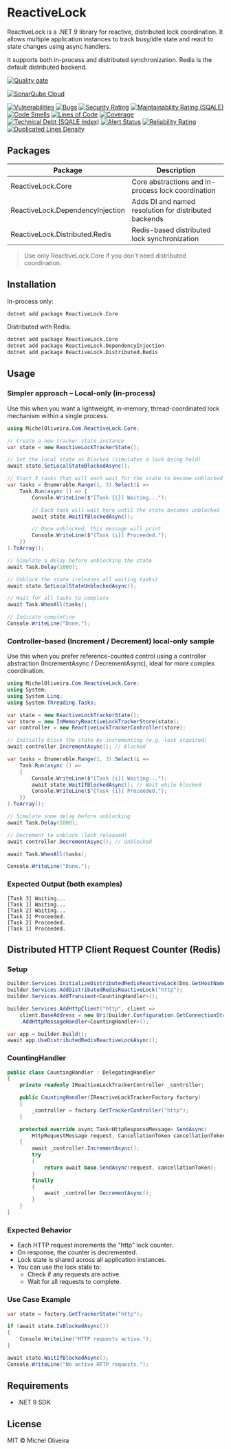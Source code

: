 # ReactiveLock

ReactiveLock is a .NET 9 library for reactive, distributed lock coordination. It allows multiple application instances to track busy/idle state and react to state changes using async handlers.

It supports both in-process and distributed synchronization. Redis is the default distributed backend.

[![Quality gate](https://sonarcloud.io/api/project_badges/quality_gate?project=micheloliveira-com_ReactiveLock)](https://sonarcloud.io/summary/new_code?id=micheloliveira-com_ReactiveLock)

[![SonarQube Cloud](https://sonarcloud.io/images/project_badges/sonarcloud-dark.svg)](https://sonarcloud.io/summary/new_code?id=micheloliveira-com_ReactiveLock)

[![Vulnerabilities](https://sonarcloud.io/api/project_badges/measure?project=micheloliveira-com_ReactiveLock&metric=vulnerabilities)](https://sonarcloud.io/dashboard?id=micheloliveira-com_ReactiveLock)
[![Bugs](https://sonarcloud.io/api/project_badges/measure?project=micheloliveira-com_ReactiveLock&metric=bugs)](https://sonarcloud.io/dashboard?id=micheloliveira-com_ReactiveLock)
[![Security Rating](https://sonarcloud.io/api/project_badges/measure?project=micheloliveira-com_ReactiveLock&metric=security_rating)](https://sonarcloud.io/dashboard?id=micheloliveira-com_ReactiveLock)
[![Maintainability Rating (SQALE)](https://sonarcloud.io/api/project_badges/measure?project=micheloliveira-com_ReactiveLock&metric=sqale_rating)](https://sonarcloud.io/dashboard?id=micheloliveira-com_ReactiveLock)
[![Code Smells](https://sonarcloud.io/api/project_badges/measure?project=micheloliveira-com_ReactiveLock&metric=code_smells)](https://sonarcloud.io/dashboard?id=micheloliveira-com_ReactiveLock)
[![Lines of Code](https://sonarcloud.io/api/project_badges/measure?project=micheloliveira-com_ReactiveLock&metric=ncloc)](https://sonarcloud.io/dashboard?id=micheloliveira-com_ReactiveLock)
[![Coverage](https://sonarcloud.io/api/project_badges/measure?project=micheloliveira-com_ReactiveLock&metric=coverage)](https://sonarcloud.io/dashboard?id=micheloliveira-com_ReactiveLock)
[![Technical Debt (SQALE Index)](https://sonarcloud.io/api/project_badges/measure?project=micheloliveira-com_ReactiveLock&metric=sqale_index)](https://sonarcloud.io/dashboard?id=micheloliveira-com_ReactiveLock)
[![Alert Status](https://sonarcloud.io/api/project_badges/measure?project=micheloliveira-com_ReactiveLock&metric=alert_status)](https://sonarcloud.io/dashboard?id=micheloliveira-com_ReactiveLock)
[![Reliability Rating](https://sonarcloud.io/api/project_badges/measure?project=micheloliveira-com_ReactiveLock&metric=reliability_rating)](https://sonarcloud.io/dashboard?id=micheloliveira-com_ReactiveLock)
[![Duplicated Lines Density](https://sonarcloud.io/api/project_badges/measure?project=micheloliveira-com_ReactiveLock&metric=duplicated_lines_density)](https://sonarcloud.io/dashboard?id=micheloliveira-com_ReactiveLock)

## Packages

| Package                             | Description                                               |
|-------------------------------------|-----------------------------------------------------------|
| ReactiveLock.Core                  | Core abstractions and in-process lock coordination        |
| ReactiveLock.DependencyInjection   | Adds DI and named resolution for distributed backends     |
| ReactiveLock.Distributed.Redis     | Redis-based distributed lock synchronization              |

> Use only ReactiveLock.Core if you don't need distributed coordination.

## Installation

In-process only:

```bash
dotnet add package ReactiveLock.Core
```

Distributed with Redis:

```bash
dotnet add package ReactiveLock.Core
dotnet add package ReactiveLock.DependencyInjection
dotnet add package ReactiveLock.Distributed.Redis
```

## Usage

### Simpler approach – Local-only (in-process)
Use this when you want a lightweight, in-memory, thread-coordinated lock mechanism within a single process.
```csharp
using MichelOliveira.Com.ReactiveLock.Core;

// Create a new tracker state instance
var state = new ReactiveLockTrackerState();

// Set the local state as blocked (simulates a lock being held)
await state.SetLocalStateBlockedAsync();

// Start 3 tasks that will each wait for the state to become unblocked
var tasks = Enumerable.Range(1, 3).Select(i =>
    Task.Run(async () => {
        Console.WriteLine($"[Task {i}] Waiting...");

        // Each task will wait here until the state becomes unblocked
        await state.WaitIfBlockedAsync();

        // Once unblocked, this message will print
        Console.WriteLine($"[Task {i}] Proceeded.");
    })
).ToArray();

// Simulate a delay before unblocking the state
await Task.Delay(1000);

// Unblock the state (releases all waiting tasks)
await state.SetLocalStateUnblockedAsync();

// Wait for all tasks to complete
await Task.WhenAll(tasks);

// Indicate completion
Console.WriteLine("Done.");

```

### Controller-based (Increment / Decrement) local-only sample
Use this when you prefer reference-counted control using a controller abstraction (IncrementAsync / DecrementAsync), ideal for more complex coordination.
```csharp
using MichelOliveira.Com.ReactiveLock.Core;
using System;
using System.Linq;
using System.Threading.Tasks;

var state = new ReactiveLockTrackerState();
var store = new InMemoryReactiveLockTrackerStore(state);
var controller = new ReactiveLockTrackerController(store);

// Initially block the state by incrementing (e.g. lock acquired)
await controller.IncrementAsync(); // Blocked

var tasks = Enumerable.Range(1, 3).Select(i =>
    Task.Run(async () =>
    {
        Console.WriteLine($"[Task {i}] Waiting...");
        await state.WaitIfBlockedAsync(); // Wait while blocked
        Console.WriteLine($"[Task {i}] Proceeded.");
    })
).ToArray();

// Simulate some delay before unblocking
await Task.Delay(1000);

// Decrement to unblock (lock released)
await controller.DecrementAsync(); // Unblocked

await Task.WhenAll(tasks);

Console.WriteLine("Done.");
```

### Expected Output (both examples)
```
[Task 3] Waiting...
[Task 1] Waiting...
[Task 2] Waiting...
[Task 3] Proceeded.
[Task 2] Proceeded.
[Task 1] Proceeded.
```

## Distributed HTTP Client Request Counter (Redis)

### Setup

```csharp
builder.Services.InitializeDistributedRedisReactiveLock(Dns.GetHostName());
builder.Services.AddDistributedRedisReactiveLock("http");
builder.Services.AddTransient<CountingHandler>();

builder.Services.AddHttpClient("http", client =>
    client.BaseAddress = new Uri(builder.Configuration.GetConnectionString("http")!))
    .AddHttpMessageHandler<CountingHandler>();

var app = builder.Build();
await app.UseDistributedRedisReactiveLockAsync();
```

### CountingHandler

```csharp
public class CountingHandler : DelegatingHandler
{
    private readonly IReactiveLockTrackerController _controller;

    public CountingHandler(IReactiveLockTrackerFactory factory)
    {
        _controller = factory.GetTrackerController("http");
    }

    protected override async Task<HttpResponseMessage> SendAsync(
        HttpRequestMessage request, CancellationToken cancellationToken)
    {
        await _controller.IncrementAsync();
        try
        {
            return await base.SendAsync(request, cancellationToken);
        }
        finally
        {
            await _controller.DecrementAsync();
        }
    }
}
```

### Expected Behavior

- Each HTTP request increments the "http" lock counter.
- On response, the counter is decremented.
- Lock state is shared across all application instances.
- You can use the lock state to:
  - Check if any requests are active.
  - Wait for all requests to complete.

### Use Case Example

```csharp
var state = factory.GetTrackerState("http");

if (await state.IsBlockedAsync())
{
    Console.WriteLine("HTTP requests active.");
}

await state.WaitIfBlockedAsync();
Console.WriteLine("No active HTTP requests.");
```

## Requirements

- .NET 9 SDK

## License

MIT © Michel Oliveira
